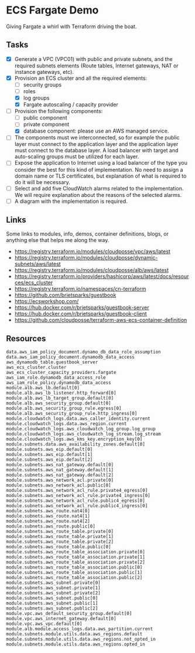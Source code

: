# ECS Fargate Demo

Giving Fargate a whirl with Terraform driving the boat.

## Tasks
 - [x] Generate a VPC (VPC01) with public and private subnets, and the required subnets elements (Route tables, Internet gateways, NAT or instance gateways, etc).
 - [x] Provision an ECS cluster and all the required elements: 
   - [ ] security groups
   - [ ] roles
   - [x] log groups
   - [x] Fargate autoscaling / capacity provider
 - [ ] Provision the following components: 
   - [ ] public component
   - [ ] private component
   - [x] database component: please use an AWS managed service.
 - [ ] The components must we interconnected, so for example the public layer must connect to the application layer and the application layer must connect to the database layer. A load balancer with target and auto-scaling groups must be utilized for each layer.
 - [ ] Expose the application to Internet using a load balancer of the type you consider the best for this kind of implementation. No need to assign a domain name or TLS certificates, but explanation of what is required to do it will be necessary.
 - [ ] Select and add five CloudWatch alarms related to the implementation. We will require explanation about the reasons of the selected alarms.
 - [ ] A diagram with the implementation is required.

## Links

Some links to modules, info, demos, container definitions, blogs, or anything else that helps me along the way.

 - https://registry.terraform.io/modules/cloudposse/vpc/aws/latest
 - https://registry.terraform.io/modules/cloudposse/dynamic-subnets/aws/latest
 - https://registry.terraform.io/modules/cloudposse/alb/aws/latest
 - https://registry.terraform.io/providers/hashicorp/aws/latest/docs/resources/ecs_cluster
 - https://registry.terraform.io/namespaces/cn-terraform
 - https://github.com/brietsparks/guestbook
 - https://ecsworkshop.com/
 - https://hub.docker.com/r/brietsparks/guestbook-server
 - https://hub.docker.com/r/brietsparks/guestbook-client
 - https://github.com/cloudposse/terraform-aws-ecs-container-definition

## Resources
```
data.aws_iam_policy_document.dynamo_db_data_role_assumption
data.aws_iam_policy_document.dynamodb_data_access
aws_dynamodb_table.guestbook_server
aws_ecs_cluster.cluster
aws_ecs_cluster_capacity_providers.fargate
aws_iam_role.dynamodb_data_access_role
aws_iam_role_policy.dynamodb_data_access
module.alb.aws_lb.default[0]
module.alb.aws_lb_listener.http_forward[0]
module.alb.aws_lb_target_group.default[0]
module.alb.aws_security_group.default[0]
module.alb.aws_security_group_rule.egress[0]
module.alb.aws_security_group_rule.http_ingress[0]
module.cloudwatch_logs.data.aws_caller_identity.current
module.cloudwatch_logs.data.aws_region.current
module.cloudwatch_logs.aws_cloudwatch_log_group.log_group
module.cloudwatch_logs.aws_cloudwatch_log_stream.log_stream
module.cloudwatch_logs.aws_kms_key.encryption_key[0]
module.subnets.data.aws_availability_zones.default[0]
module.subnets.aws_eip.default[0]
module.subnets.aws_eip.default[1]
module.subnets.aws_eip.default[2]
module.subnets.aws_nat_gateway.default[0]
module.subnets.aws_nat_gateway.default[1]
module.subnets.aws_nat_gateway.default[2]
module.subnets.aws_network_acl.private[0]
module.subnets.aws_network_acl.public[0]
module.subnets.aws_network_acl_rule.private4_egress[0]
module.subnets.aws_network_acl_rule.private4_ingress[0]
module.subnets.aws_network_acl_rule.public4_egress[0]
module.subnets.aws_network_acl_rule.public4_ingress[0]
module.subnets.aws_route.nat4[0]
module.subnets.aws_route.nat4[1]
module.subnets.aws_route.nat4[2]
module.subnets.aws_route.public[0]
module.subnets.aws_route_table.private[0]
module.subnets.aws_route_table.private[1]
module.subnets.aws_route_table.private[2]
module.subnets.aws_route_table.public[0]
module.subnets.aws_route_table_association.private[0]
module.subnets.aws_route_table_association.private[1]
module.subnets.aws_route_table_association.private[2]
module.subnets.aws_route_table_association.public[0]
module.subnets.aws_route_table_association.public[1]
module.subnets.aws_route_table_association.public[2]
module.subnets.aws_subnet.private[0]
module.subnets.aws_subnet.private[1]
module.subnets.aws_subnet.private[2]
module.subnets.aws_subnet.public[0]
module.subnets.aws_subnet.public[1]
module.subnets.aws_subnet.public[2]
module.vpc.aws_default_security_group.default[0]
module.vpc.aws_internet_gateway.default[0]
module.vpc.aws_vpc.default[0]
module.alb.module.access_logs.data.aws_partition.current
module.subnets.module.utils.data.aws_regions.default
module.subnets.module.utils.data.aws_regions.not_opted_in
module.subnets.module.utils.data.aws_regions.opted_in
```

